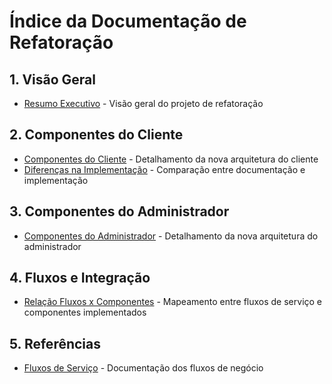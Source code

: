 # Índice da Documentação de Refatoração

## 1. Visão Geral
- [Resumo Executivo](resumo_executivo.md) - Visão geral do projeto de refatoração

## 2. Componentes do Cliente
- [Componentes do Cliente](componentes_cliente.md) - Detalhamento da nova arquitetura do cliente
- [Diferenças na Implementação](diferencas_implementacao.md) - Comparação entre documentação e implementação

## 3. Componentes do Administrador
- [Componentes do Administrador](componentes_admin.md) - Detalhamento da nova arquitetura do administrador

## 4. Fluxos e Integração
- [Relação Fluxos x Componentes](fluxos_componentes.md) - Mapeamento entre fluxos de serviço e componentes implementados

## 5. Referências

- [Fluxos de Serviço](../fluxos_de_servico/) - Documentação dos fluxos de negócio